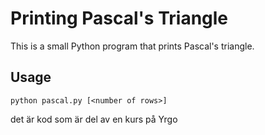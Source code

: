 # Printing Pascal's Triangle

This is a small Python program that prints Pascal's triangle.

## Usage

`python pascal.py [<number of rows>]`

det är kod som är del av en kurs
på Yrgo